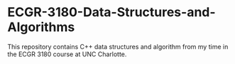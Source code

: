 # ECGR-3180-Data-Structures-and-Algorithms
This repository contains C++ data structures and algorithm from my time in the ECGR 3180 course at UNC Charlotte.
